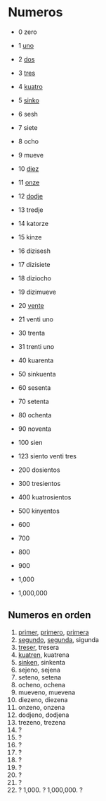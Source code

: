 # Numeros

* 0 zero
* 1 [uno](/words/ladino/uno)
* 2 [dos](/words/ladino/dos)
* 3 [tres](/words/ladino/tres)
* 4 [kuatro](/words/ladino/kuatro)
* 5 [sinko](/words/ladino/sinko)
* 6 sesh
* 7 siete
* 8 ocho
* 9 mueve
* 10 [diez](/words/ladino/diez)

* 11 [onze](/words/ladino/onze)
* 12 [dodje](/words/ladino/dodje)
* 13 tredje
* 14 katorze
* 15 kinze
* 16 dizisesh
* 17 dizisiete
* 18 diziocho
* 19 dizimueve
* 20 [vente](/words/ladino/vente)

* 21  venti uno
* 30  trenta
* 31  trenti uno
* 40  kuarenta
* 50  sinkuenta
* 60  sesenta
* 70  setenta
* 80  ochenta
* 90  noventa
* 100 sien
* 123 siento venti tres
* 200 dosientos
* 300 tresientos
* 400 kuatrosientos
* 500 kinyentos
* 600
* 700
* 800
* 900
* 1,000
* 1,000,000

## Numeros en orden

1. [primer](/words/ladino/primer), [primero](/words/ladino/primero), [primera](/words/ladino/primera)
2. [segundo](/words/ladino/segundo), [segunda](/words/ladino/segunda), sigunda
3. [treser](/words/ladino/treser), tresera
4. [kuatren](/words/ladino/kuatren), kuatrena
5. [sinken](/words/ladino/sinken), sinkenta
6. sejeno, sejena
7. seteno, setena
8. ocheno, ochena
9. mueveno, muevena
10. diezeno, diezena
11. onzeno, onzena
12. dodjeno, dodjena
13. trezeno, trezena
14. ?
15. ?
16. ?
17. ?
18. ?
19. ?
20. ?
21. ?
100. ?
1,000. ?
1,000,000. ?


